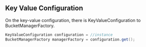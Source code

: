 ## Key Value Configuration



On the key-value configuration, there is KeyValueConfiguration to BucketManagerFactory.


```java
KeyValueConfiguration configuration = //instance
BucketManagerFactory managerFactory = configuration.get();
```
